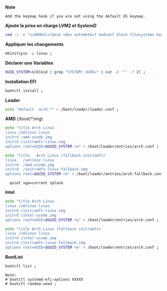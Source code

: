 **Note**
```
Add the keymap hook if you are not using the default US keymap.
```

**Ajoute la prise en charge LVM2 et SystemD**
```bash
sed -i -e "s/HOOKS\=(base udev autodetect modconf block filesystems keyboard fsck)/HOOKS\=(base systemd autodetect modconf block lvm2 filesystems keyboard fsck)/g" /etc/mkinitcpio.conf ;
```

**Appliquer les changements**
```bash
mkinitcpio -p linux ;
```

**Déclarer une Variables**
```bash
UUID_SYSTEM=$(blkid | grep "SYSTEM: UUID=" | cut -d '"' -f 2) ;
```

**Installation EFI**
```bash
bootctl install ;
```

**Loader**
```bash
echo "default  arch.*" > /boot/loader/loader.conf ;
```

**AMD** (/boot/*.img)
```bash
echo "title Arch Linux
linux /vmlinuz-linux
initrd /amd-ucode.img
initrd /initramfs-linux.img
options root=UUID=$UUID_SYSTEM rw" > /boot/loader/entries/arch.conf ;

echo "title   Arch Linux (fallback initramfs)
linux   /vmlinuz-linux
initrd  /amd-ucode.img
initrd  /initramfs-linux-fallback.img
options root=$UUID_SYSTEM rw" > /boot/loader/entries/arch-fallback.conf ;
```
```
  quiet vga=current splash
```

**Intel**
```bash
echo "title Arch Linux
linux /vmlinuz-linux
initrd /initramfs-linux.img
initrd /intel-ucode.img
options root=UUID=$UUID_SYSTEM rw" > /boot/loader/entries/arch.conf ;

echo "title Arch Linux (fallback initramfs)
linux /vmlinuz-linux
initrd /intel-ucode.img
initrd /initramfs-linux-fallback.img
options root=UUID=$UUID_SYSTEM rw" > /boot/loader/entries/arch.conf ;
```



**BootList**
```bash
bootctl list ;
```


```
Note: 
# bootctl systemd-efi-options XXXXX
# bootctl random-seed ;
```
